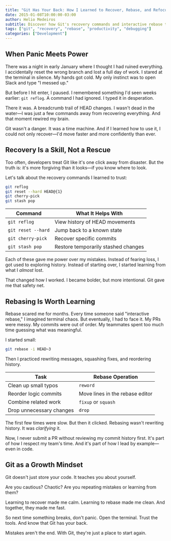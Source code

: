 ```yaml
---
title: "Git Has Your Back: How I Learned to Recover, Rebase, and Refocus"
date: 2015-01-08T10:00:00-03:00
author: Helio Medeiros
subtitle: Discover how Git's recovery commands and interactive rebase transformed my relationship with version control—from fear and panic to confidence and speed
tags: ["git", "recovery", "rebase", "productivity", "debugging"]
categories: ["Development"]
---
```


## When Panic Meets Power

There was a night in early January where I thought I had ruined everything. I accidentally reset the wrong branch and lost a full day of work. I stared at the terminal in silence. My hands got cold. My only instinct was to open Slack and type "I messed up."

But before I hit enter, I paused. I remembered something I'd seen weeks earlier: `git reflog`. A command I had ignored. I typed it in desperation.

There it was. A breadcrumb trail of HEAD changes. I wasn't dead in the water—I was just a few commands away from recovering everything. And that moment rewired my brain.

Git wasn't a danger. It was a time machine. And if I learned how to use it, I could not only recover—I'd move faster and more confidently than ever.

## Recovery Is a Skill, Not a Rescue

Too often, developers treat Git like it's one click away from disaster. But the truth is: it's more forgiving than it looks—if you know where to look.

Let's talk about the recovery commands I learned to trust:

```bash
git reflog
git reset --hard HEAD@{1}
git cherry-pick
git stash pop
```

| Command            | What It Helps With                  |
| ------------------ | ----------------------------------- |
| `git reflog`       | View history of HEAD movements      |
| `git reset --hard` | Jump back to a known state          |
| `git cherry-pick`  | Recover specific commits            |
| `git stash pop`    | Restore temporarily stashed changes |

Each of these gave me power over my mistakes. Instead of fearing loss, I got used to exploring history. Instead of starting over, I started learning from what I _almost_ lost.

That changed how I worked. I became bolder, but more intentional. Git gave me that safety net.

## Rebasing Is Worth Learning

Rebase scared me for months. Every time someone said "interactive rebase," I imagined terminal chaos. But eventually, I had to face it. My PRs were messy. My commits were out of order. My teammates spent too much time guessing what was meaningful.

I started small:

```bash
git rebase -i HEAD~3
```

Then I practiced rewriting messages, squashing fixes, and reordering history.

| Task                     | Rebase Operation                |
| ------------------------ | ------------------------------- |
| Clean up small typos     | `reword`                        |
| Reorder logic commits    | Move lines in the rebase editor |
| Combine related work     | `fixup` or `squash`             |
| Drop unnecessary changes | `drop`                          |

The first few times were slow. But then it clicked. Rebasing wasn't rewriting history. It was _clarifying_ it.

Now, I never submit a PR without reviewing my commit history first. It's part of how I respect my team's time. And it's part of how I lead by example—even in code.

## Git as a Growth Mindset

Git doesn't just store your code. It teaches you about yourself.

Are you cautious? Chaotic? Are you repeating mistakes or learning from them?

Learning to recover made me calm. Learning to rebase made me clean. And together, they made me fast.

So next time something breaks, don't panic. Open the terminal. Trust the tools. And know that Git has your back.

Mistakes aren't the end. With Git, they're just a place to start again.
